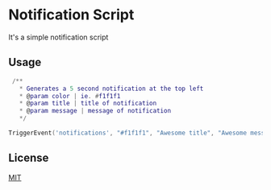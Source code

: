 # Notification Script

It's a simple notification script


## Usage

```lua
 /**
   * Generates a 5 second notification at the top left
   * @param color | ie. #f1f1f1
   * @param title | title of notification 
   * @param message | message of notification 
   */

TriggerEvent('notifications', "#f1f1f1", "Awesome title", "Awesome message")
```


## License
[MIT](https://choosealicense.com/licenses/mit/)
